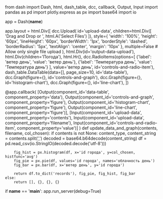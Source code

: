 
from dash import Dash, html, dash_table, dcc, callback, Output, Input
import pandas as pd
import plotly.express as px
import base64
import io

app = Dash(__name__)

app.layout = html.Div([
    dcc.Upload(
        id='upload-data',
        children=html.Div([
            'Drag and Drop or ',
            html.A('Select Files')
        ]),
        style={
            'width': '100%',
            'height': '60px',
            'lineHeight': '60px',
            'borderWidth': '1px',
            'borderStyle': 'dashed',
            'borderRadius': '5px',
            'textAlign': 'center',
            'margin': '10px'
        },
        multiple=False  # Allow only single file upload
    ),
    html.Div(id='output-data-upload'),
    html.Div(children='Погода'),
    html.Hr(),
    dcc.RadioItems(options=[
        {'label': 'ветер день', 'value': 'ветер день'},
        {'label': 'Температура день', 'value': 'Температура день'}
    ], value='ветер день', id='controls-and-radio-item'),
    dash_table.DataTable(data=[], page_size=10, id='data-table'),
    dcc.Graph(figure={}, id='controls-and-graph'),
    dcc.Graph(figure={}, id='histogram-chart'),
    dcc.Graph(figure={}, id='line-chart'),
])

@app.callback(
    [Output(component_id='data-table', component_property='data'),
     Output(component_id='controls-and-graph', component_property='figure'),
     Output(component_id='histogram-chart', component_property='figure'),
     Output(component_id='line-chart', component_property='figure')],
    [Input(component_id='upload-data', component_property='contents'),
     Input(component_id='upload-data', component_property='filename'),
     Input(component_id='controls-and-radio-item', component_property='value')]
)
def update_data_and_graph(contents, filename, col_chosen):
    if contents is not None:
        content_type, content_string = contents.split(',')
        decoded = base64.b64decode(content_string)
        df = pd.read_csv(io.StringIO(decoded.decode('utf-8')))

        fig_hist = px.histogram(df, x='id города', y=col_chosen, histfunc='avg')
        fig_pie = px.pie(df, values='id города', names='облачность день')
        fig_bar = px.bar(df, x='ветер день', y='id города')

        return df.to_dict('records'), fig_pie, fig_hist, fig_bar
    else:
        return [], {}, {}, {}

if __name__ == '__main__':
    app.run_server(debug=True)
